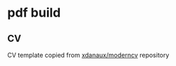 # pdf build

## CV

CV template copied from [xdanaux/moderncv](https://github.com/xdanaux/moderncv) repository
